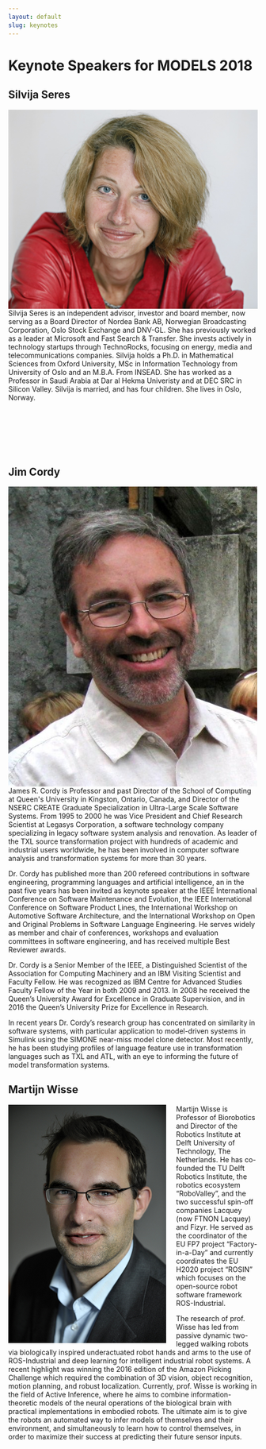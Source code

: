 ```yaml
---
layout: default
slug: keynotes
---
```

<div class="row">
 <div class="col-md-11" markdown="1">

# Keynote Speakers for MODELS 2018

## Silvija Seres
<img align="left" src="/assets/faces/sseres.jpg" alt="Silvija Seres" class="team-face" style="margin-right: 20px"/>
Silvija Seres is an independent advisor, investor and board member, now
serving as a Board Director of Nordea Bank AB, Norwegian Broadcasting
Corporation, Oslo Stock Exchange and DNV-GL. She has previously worked as a
leader at Microsoft and Fast Search & Transfer. She invests actively in
technology startups through TechnoRocks, focusing on energy, media and
telecommunications companies.
Silvija holds a Ph.D. in Mathematical Sciences from Oxford University, MSc
in Information Technology from University of Oslo and an M.B.A. From INSEAD.
She has worked as a Professor in Saudi Arabia at Dar al Hekma Univeristy and
at DEC SRC in Silicon Valley.
Silvija is married, and has four children. She lives in Oslo, Norway.

<br><br><br><br><br>	

<!-- <h2 align="right">Martijn Wisse</h2>

<img align="right" src="" style="width: 200px;"/> -->


## Jim Cordy
<img align="left" src="/assets/faces/jcordy.jpg" alt="Jim Cordy" class="team-face" style="margin-right: 20px;"/>

James R. Cordy is Professor and past Director of the School of Computing at Queen's University in Kingston, Ontario, Canada, and Director of the NSERC CREATE Graduate Specialization in Ultra-Large Scale Software Systems.  From 1995 to 2000 he was Vice President and Chief Research Scientist at Legasys Corporation, a software technology company specializing in legacy software system analysis and renovation.  As leader of the TXL source transformation project with hundreds of academic and industrial users worldwide, he has been involved in computer software analysis and transformation systems for more than 30 years.  

Dr. Cordy has published more than 200 refereed contributions in software engineering, programming languages and artificial intelligence, an in the past five years has been invited as keynote speaker at the IEEE International Conference on Software Maintenance and Evolution, the IEEE International Conference on Software Product Lines, the International Workshop on Automotive Software Architecture, and the International Workshop on Open and Original Problems in Software Language Engineering. He serves widely as member and chair of conferences, workshops and evaluation committees in software engineering, and has received multiple Best Reviewer awards. 

Dr. Cordy is a Senior Member of the IEEE, a Distinguished Scientist of the Association for Computing Machinery and an IBM Visiting Scientist and Faculty Fellow. He was recognized as IBM Centre for Advanced Studies Faculty Fellow of the Year in both 2009 and 2013.  In 2008 he received the Queen’s University Award for Excellence in Graduate Supervision, and in 2016 the Queen’s University Prize for Excellence in Research.

In recent years Dr. Cordy’s research group has concentrated on similarity in software systems, with particular application to model-driven systems in Simulink using the SIMONE near-miss model clone detector. Most recently, he has been studying profiles of language feature use in transformation languages such as TXL and ATL, with an eye to informing the future of model transformation systems.

## Martijn Wisse
<img align="left" src="/assets/faces/mwisse.jpg" alt="Martijn Wisse" class="team-face" style="margin-right: 20px;" />

Martijn Wisse is Professor of Biorobotics and Director of the Robotics Institute at Delft University of Technology, The Netherlands. He has co-founded the TU Delft Robotics Institute, the robotics ecosystem “RoboValley”, and the two successful spin-off companies Lacquey (now FTNON Lacquey) and Fizyr. He served as the coordinator of the EU FP7 project “Factory-in-a-Day” and currently coordinates the EU H2020 project “ROSIN” which focuses on the open-source robot software framework ROS-Industrial.  

The research of prof. Wisse has led from passive dynamic two-legged walking robots via biologically inspired underactuated robot hands and arms to the use of ROS-Industrial and deep learning for intelligent industrial robot systems. A recent highlight was winning the 2016 edition of the Amazon Picking Challenge which required the combination of 3D vision, object recognition, motion planning, and robust localization. Currently, prof. Wisse is working in the field of Active Inference, where he aims to combine information-theoretic models of the neural operations of the biological brain with practical implementations in embodied robots. The ultimate aim is to give the robots an automated way to infer models of themselves and their environment, and simultaneously to learn how to control themselves, in order to maximize their success at predicting their future sensor inputs.

</div>
</div>


